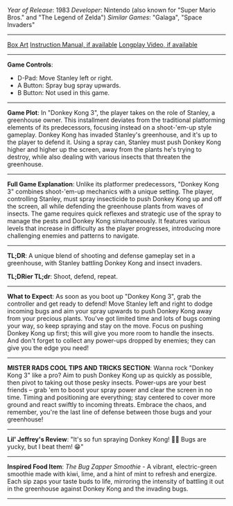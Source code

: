 *Year of Release*: 1983
*Developer*: Nintendo (also known for "Super Mario Bros." and "The Legend of Zelda")
*Similar Games*: "Galaga", "Space Invaders"

---
[Box Art](https://www.google.com/search?newwindow=1&sca_esv=171a28ce0fc58a51&q=NES+Game+Box+Art+Donkey+Kong+3&uds=AMwkrPvg5PKm_dNhMKTbEqnEKe3-6XxiOpNFjFnlqxFDMqlwhD6DPVRAm9-_1gPBbxy9DIo_-S5UzNiyucG_Gr6nVqbvCtLly5uEc6a3pXEPsUbauYHkPixzlqsDC7Hx8tvooks1KEQd&udm=2&sa=X&ved=2ahUKEwi1r5fThMWEAxVsGtAFHU9IDJYQtKgLegQIDBAB&biw=1536&bih=714&dpr=1.25) 
[Instruction Manual, if available](https://www.google.com/search?q=NES+Instruction+Manual+Donkey+Kong+3)
[Longplay Video, if available](https://www.youtube.com/results?search_query=nes+full+longplay+Donkey+Kong+3) 

- - -
**Game Controls**:
- D-Pad: Move Stanley left or right.
- A Button: Spray bug spray upwards.
- B Button: Not used in this game.

- - -
**Game Plot**: In "Donkey Kong 3", the player takes on the role of Stanley, a greenhouse owner. This installment deviates from the traditional platforming elements of its predecessors, focusing instead on a shoot-'em-up style gameplay. Donkey Kong has invaded Stanley's greenhouse, and it's up to the player to defend it. Using a spray can, Stanley must push Donkey Kong higher and higher up the screen, away from the plants he's trying to destroy, while also dealing with various insects that threaten the greenhouse.

- - -
**Full Game Explanation**: Unlike its platformer predecessors, "Donkey Kong 3" combines shoot-'em-up mechanics with a unique setting. The player, controlling Stanley, must spray insecticide to push Donkey Kong up and off the screen, all while defending the greenhouse plants from waves of insects. The game requires quick reflexes and strategic use of the spray to manage the pests and Donkey Kong simultaneously. It features various levels that increase in difficulty as the player progresses, introducing more challenging enemies and patterns to navigate.

- - -
**TL;DR**: A unique blend of shooting and defense gameplay set in a greenhouse, with Stanley battling Donkey Kong and insect invaders.

**TL;DRier TL;dr**: Shoot, defend, repeat.

- - -
**What to Expect**: As soon as you boot up "Donkey Kong 3", grab the controller and get ready to defend! Move Stanley left and right to dodge incoming bugs and aim your spray upwards to push Donkey Kong away from your precious plants. You've got limited time and lots of bugs coming your way, so keep spraying and stay on the move. Focus on pushing Donkey Kong up first; this will give you more room to handle the insects. And don't forget to collect any power-ups dropped by enemies; they can give you the edge you need!

---

**MISTER RADS COOL TIPS AND TRICKS SECTION**: Wanna rock "Donkey Kong 3" like a pro? Aim to push Donkey Kong up as quickly as possible, then pivot to taking out those pesky insects. Power-ups are your best friends – grab 'em to boost your spray power and clear the screen in no time. Timing and positioning are everything; stay centered to cover more ground and react swiftly to incoming threats. Embrace the chaos, and remember, you're the last line of defense between those bugs and your greenhouse!

---
**Lil' Jeffrey's Review**: "It's so fun spraying Donkey Kong! 🐒💦 Bugs are yucky, but I beat them! 😁"

---
**Inspired Food Item**: *The Bug Zapper Smoothie* - A vibrant, electric-green smoothie made with kiwi, lime, and a hint of mint to refresh and energize. Each sip zaps your taste buds to life, mirroring the intensity of battling it out in the greenhouse against Donkey Kong and the invading bugs.

---